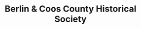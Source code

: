 ---
layout: repo
title: "Berlin & Coos County Historical Society
"
id: 5840
permalink: repos/5840/
---